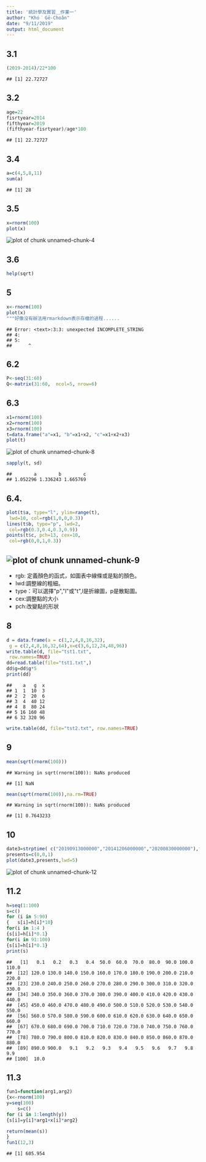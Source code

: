 ```yaml
---
title: '統計學及實習＿作業一'
author: "Khó͘ Gē-Choân"
date: "9/11/2019"
output: html_document
---
```


## 3.1

```r
(2019-2014)/22*100
```

```
## [1] 22.72727
```

## 3.2

```r
age=22
fisrtyear=2014
fifthyear=2019
(fifthyear-fisrtyear)/age*100
```

```
## [1] 22.72727
```

## 3.4

```r
a=c(4,5,8,11)
sum(a)
```

```
## [1] 28
```

## 3.5

```r
x=rnorm(100)
plot(x)
```

![plot of chunk unnamed-chunk-4](figure/unnamed-chunk-4-1.png)

## 3.6

```r
help(sqrt)
```

## 5

```r
x<-rnorm(100)
plot(x)
"""好像沒有辦法用rmarkdown表示存檔的過程......

```

```
## Error: <text>:3:3: unexpected INCOMPLETE_STRING
## 4: 
## 5: 
##      ^
```
## 6.2

```r
P<-seq(31:60)
Q<-matrix(31:60,  ncol=5, nrow=6)
```

## 6.3


```r
x1=rnorm(100)
x2=rnorm(100)
x3=rnorm(100)
t=data.frame("a"=x1, "b"=x1+x2, "c"=x1+x2+x3)
plot(t)
```

![plot of chunk unnamed-chunk-8](figure/unnamed-chunk-8-1.png)

```r
sapply(t, sd)
```

```
##        a        b        c 
## 1.052296 1.336243 1.665769
```

## 6.4.


```r
plot(t$a, type="l", ylim=range(t),
 lwd=10, col=rgb(1,0,0,0.3))
lines(t$b, type="p", lwd=2,
 col=rgb(0.3,0.4,0.3,0.9))
points(t$c, pch=13, cex=10,
 col=rgb(0,0,1,0.3))
```

![plot of chunk unnamed-chunk-9](figure/unnamed-chunk-9-1.png)
-----

- rgb:
	定義顏色的函式，如圖表中線條或是點的顏色。
- lwd:調整線的粗細。
- type：可以選擇"p","l"或"t",l是折線圖，p是散點圖。 
- cex:調整點的大小
- pch:改變點的形狀

## 8

```r
d = data.frame(a = c(1,2,4,8,16,32),
 g = c(2,4,8,16,32,64),x=c(3,6,12,24,48,96))
write.table(d, file="tst1.txt",
 row.names=TRUE)
dd=read.table(file="tst1.txt",)
dd$g=dd$g*5
print(dd)
```

```
##    a   g  x
## 1  1  10  3
## 2  2  20  6
## 3  4  40 12
## 4  8  80 24
## 5 16 160 48
## 6 32 320 96
```

```r
write.table(dd, file="tst2.txt", row.names=TRUE)
```

## 9

```r
mean(sqrt(rnorm(100)))
```

```
## Warning in sqrt(rnorm(100)): NaNs produced
```

```
## [1] NaN
```

```r
mean(sqrt(rnorm(100)),na.rm=TRUE)
```

```
## Warning in sqrt(rnorm(100)): NaNs produced
```

```
## [1] 0.7643233
```

## 10

```r
date3=strptime( c("20190913000000","20141206000000","20200830000000"),format="%Y%m%d%H%M%S")
presents=c(0,0,1)
plot(date3,presents,lwd=5)
```

![plot of chunk unnamed-chunk-12](figure/unnamed-chunk-12-1.png)

## 11.2


```r
h=seq(1:100)
s=c()
for (i in 5:90)
{	s[i]=h[i]*10}
for(i in 1:4 )
{s[i]=h[i]*0.1}
for(i in 91:100)
{s[i]=h[i]*0.1}
print(s)
```

```
##   [1]   0.1   0.2   0.3   0.4  50.0  60.0  70.0  80.0  90.0 100.0 110.0
##  [12] 120.0 130.0 140.0 150.0 160.0 170.0 180.0 190.0 200.0 210.0 220.0
##  [23] 230.0 240.0 250.0 260.0 270.0 280.0 290.0 300.0 310.0 320.0 330.0
##  [34] 340.0 350.0 360.0 370.0 380.0 390.0 400.0 410.0 420.0 430.0 440.0
##  [45] 450.0 460.0 470.0 480.0 490.0 500.0 510.0 520.0 530.0 540.0 550.0
##  [56] 560.0 570.0 580.0 590.0 600.0 610.0 620.0 630.0 640.0 650.0 660.0
##  [67] 670.0 680.0 690.0 700.0 710.0 720.0 730.0 740.0 750.0 760.0 770.0
##  [78] 780.0 790.0 800.0 810.0 820.0 830.0 840.0 850.0 860.0 870.0 880.0
##  [89] 890.0 900.0   9.1   9.2   9.3   9.4   9.5   9.6   9.7   9.8   9.9
## [100]  10.0
```
	

## 11.3

```r
fun1=function(arg1,arg2)
{x<-rnorm(100)
y=seq(100)
	s=c()
for (i in 1:length(y))
{s[i]=y[i]*arg1+x[i]*arg2}

return(mean(s)) 
}
fun1(12,3)
```

```
## [1] 605.954
```






